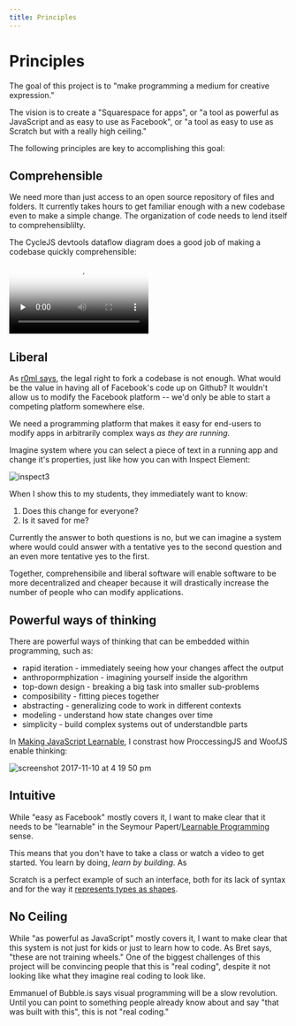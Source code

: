 ```yaml
---
title: Principles
---
```


# Principles

The goal of this project is to "make programming a medium for creative expression."

The vision is to create a "Squarespace for apps", or "a tool as powerful as JavaScript and as easy to use as Facebook", or "a tool as easy to use as Scratch but with a really high ceiling."

The following principles are key to accomplishing this goal:

## Comprehensible

We need more than just access to an open source repository of files and folders. It currently takes hours to get familiar enough with a new codebase even to make a simple change. The organization of code needs to lend itself to comprehensiblilty.

The CycleJS devtools dataflow diagram does a good job of making a codebase quickly comprehensible:

<video preload="none" autoplay loop poster="https://user-images.githubusercontent.com/2288939/32678297-cdd9b3ac-c62f-11e7-8534-861163725b04.png" src="./media/cycle-js-devtools-diagram.mp4" type="video/mp4" style="width:50%"></video>

## Liberal

As [r0ml says](https://lwn.net/Articles/712376/), the legal right to fork a codebase is not enough. What would be the value in having all of Facebook's code up on Github? It wouldn't allow us to modify the Facebook platform -- we'd only be able to start a competing platform somewhere else.

We need a programming platform that makes it easy for end-users to modify apps in arbitrarily complex ways *as they are running.*

Imagine system where you can select a piece of text in a running app and change it's properties, just like how you can with Inspect Element:

![inspect3](https://user-images.githubusercontent.com/2288939/32678093-f9ccd9fe-c62e-11e7-9986-3f9f5bb5e502.gif)

When I show this to my students, they immediately want to know:

1. Does this change for everyone?
2. Is it saved for me?

Currently the answer to both questions is no, but we can imagine a system where would could answer with a tentative yes to the second question and an even more tentative yes to the first.

Together, comprehensibile and liberal software will enable software to be more decentralized and cheaper because it will drastically increase the number of people who can modify applications.

## Powerful ways of thinking

There are powerful ways of thinking that can be embedded within programming, such as:

* rapid iteration - immediately seeing how your changes affect the output
* anthropormphization - imagining yourself inside the algorithm
* top-down design - breaking a big task into smaller sub-problems
* composibility - fitting pieces together
* abstracting - generalizing code to work in different contexts
* modeling - understand how state changes over time
* simplicity - build complex systems out of understandble parts

In [Making JavaScript Learnable](https://medium.com/@stevekrouse/woof-d9adf2110fc6), I constrast how ProccessingJS and WoofJS enable thinking:

![screenshot 2017-11-10 at 4 19 50 pm](https://user-images.githubusercontent.com/2288939/32679070-08b75ba2-c633-11e7-8a15-e6c2711265e2.png)

## Intuitive

While "easy as Facebook" mostly covers it, I want to make clear that it needs to be "learnable" in the Seymour Papert/[Learnable Programming](worrydream.com/LearnableProgramming/) sense.

This means that you don't have to take a class or watch a video to get started. You learn by doing, *learn by building*. As 

Scratch is a perfect example of such an interface, both for its lack of syntax and for the way it [represents types as shapes](https://medium.com/@stevekrouse/types-are-shapes-d6af1e83192f).

## No Ceiling

While "as powerful as JavaScript" mostly covers it, I want to make clear that this system is not just for kids or just to learn how to code. As Bret says, "these are not training wheels." One of the biggest challenges of this project will be convincing people that this is "real coding", despite it not looking like what they imagine real coding to look like. 

Emmanuel of Bubble.is says visual programming will be a slow revolution. Until you can point to something people already know about and say "that was built with this", this is not "real coding."


<script>

(function(i,s,o,g,r,a,m){i['GoogleAnalyticsObject']=r;i[r]=i[r]||function(){
(i[r].q=i[r].q||[]).push(arguments)},i[r].l=1*new Date();a=s.createElement(o),
m=s.getElementsByTagName(o)[0];a.async=1;a.src=g;m.parentNode.insertBefore(a,m)
})(window,document,'script','https://www.google-analytics.com/analytics.js','ga');

ga('create', 'UA-103157758-1', 'auto');
ga('send', 'pageview');

</script>
